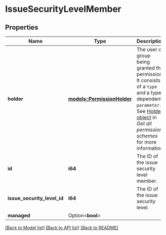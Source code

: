 # IssueSecurityLevelMember

## Properties

Name | Type | Description | Notes
------------ | ------------- | ------------- | -------------
**holder** | [**models::PermissionHolder**](PermissionHolder.md) | The user or group being granted the permission. It consists of a `type` and a type-dependent `parameter`. See [Holder object](../api-group-permission-schemes/#holder-object) in *Get all permission schemes* for more information. | 
**id** | **i64** | The ID of the issue security level member. | 
**issue_security_level_id** | **i64** | The ID of the issue security level. | 
**managed** | Option<**bool**> |  | [optional]

[[Back to Model list]](../README.md#documentation-for-models) [[Back to API list]](../README.md#documentation-for-api-endpoints) [[Back to README]](../README.md)


